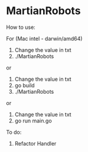 # MartianRobots

How to use:

For (Mac intel - darwin/amd64)

1. Change the value in txt
2. ./MartianRobots

or

1. Change the value in txt
2. go build  
3. ./MartianRobots

or

1. Change the value in txt
2. go run main.go


To do:
1. Refactor Handler
